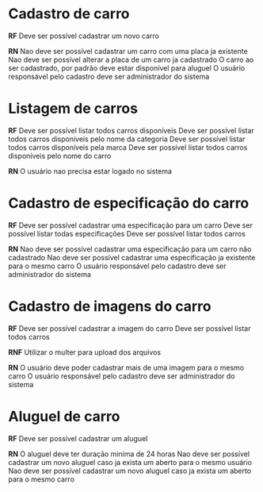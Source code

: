 
# Cadastro de carro
**RF**
Deve ser possível cadastrar um novo carro

**RN**
Nao deve ser possível cadastrar um carro com uma placa ja existente
Nao deve ser possível alterar a placa de um carro ja cadastrado
O carro ao ser cadastrado, por padrão deve estar disponível para aluguel
O usuário responsável pelo cadastro deve ser administrador do sistema

# Listagem de carros
**RF**
Deve ser possível listar todos carros disponíveis 
Deve ser possível listar todos carros disponíveis pelo nome da categoria
Deve ser possível listar todos carros disponíveis pela marca
Deve ser possível listar todos carros disponíveis pelo nome do carro

**RN**
O usuário nao precisa estar logado no sistema

# Cadastro de especificação do carro
**RF**
Deve ser possível cadastrar uma especificação para um carro
Deve ser possível listar todas especificações
Deve ser possível listar todos carros

**RN**
Nao deve ser possível  cadastrar uma especificação para um carro não cadastrado
Nao deve ser possível cadastrar uma especificação ja existente para o mesmo carro
O usuário responsável pelo cadastro deve ser administrador do sistema

# Cadastro de imagens do carro
**RF**
Deve ser possível cadastrar a imagem do carro
Deve ser possível listar todos carros

**RNF**
Utilizar o multer para upload dos arquivos

**RN**
O usuário deve poder cadastrar mais de uma imagem para o mesmo carro
O usuário responsável pelo cadastro deve ser administrador do sistema

# Aluguel de carro
**RF**
Deve ser possível cadastrar um aluguel

**RN**
O aluguel deve ter duração minima de 24 horas
Nao deve ser possível cadastrar um novo aluguel caso ja exista um aberto para o mesmo usuário
Nao deve ser possível cadastrar um novo aluguel caso ja exista um aberto para o mesmo carro
